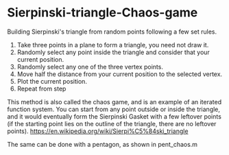 # Sierpinski-triangle-Chaos-game
Building Sierpinski's triangle from random points following a few set rules.

1. Take three points in a plane to form a triangle, you need not draw it.
2. Randomly select any point inside the triangle and consider that your current position.
3. Randomly select any one of the three vertex points.
4. Move half the distance from your current position to the selected vertex.
5. Plot the current position.
6. Repeat from step 


This method is also called the chaos game, and is an example of an iterated function system. You can start from any point outside or inside the triangle, and it would eventually form the Sierpinski Gasket with a few leftover points (if the starting point lies on the outline of the triangle, there are no leftover points).
https://en.wikipedia.org/wiki/Sierpi%C5%84ski_triangle

The same can be done with a pentagon, as shown in pent_chaos.m
